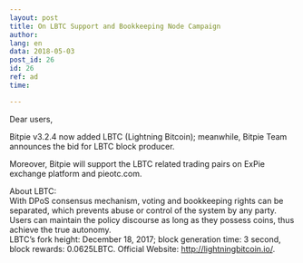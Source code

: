 ```yaml
---
layout: post
title: On LBTC Support and Bookkeeping Node Campaign
author: 
lang: en
data: 2018-05-03
post_id: 26
id: 26
ref: ad
time: 

---
```


Dear users,

Bitpie v3.2.4 now added LBTC (Lightning Bitcoin); meanwhile, Bitpie Team announces the bid for LBTC block producer.
 
Moreover, Bitpie will support the LBTC related trading pairs on ExPie exchange platform and pieotc.com.
 
About LBTC:<br/>
With DPoS consensus mechanism, voting and bookkeeping rights can be separated, which prevents abuse or control of the system by any party. Users can maintain the policy discourse as long as they possess coins, thus achieve the true autonomy.<br/>
LBTC’s fork height: December 18, 2017; block generation time: 3 second, block rewards: 0.0625LBTC. Official Website: <a href="http://lightningbitcoin.io/" target="_blank">http://lightningbitcoin.io/</a>.